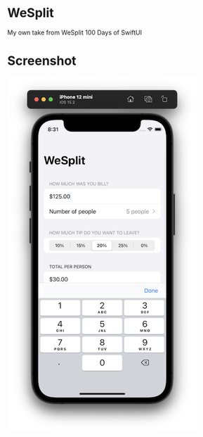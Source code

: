 # WeSplit
My own take from WeSplit 100 Days of SwiftUI

# Screenshot

![WeSplit](https://github.com/JKGRAHAMs/WeSplit/blob/main/ScreenShotWeSplit.png)
